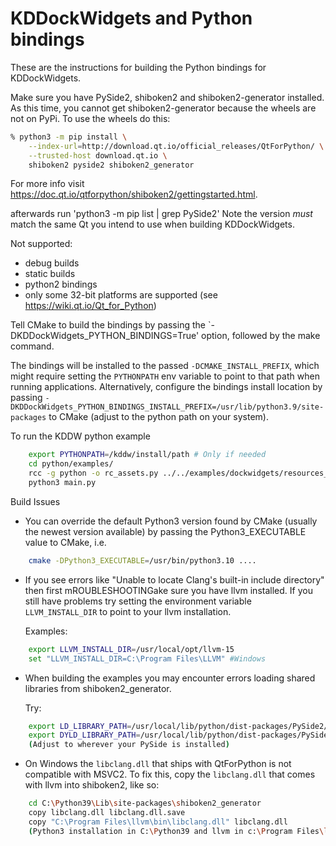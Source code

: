 # KDDockWidgets and Python bindings

These are the instructions for building the Python bindings for KDDockWidgets.

Make sure you have PySide2, shiboken2 and shiboken2-generator installed.
As this time, you cannot get shiboken2-generator because the wheels are not on PyPi.
To use the wheels do this:

```bash
% python3 -m pip install \
    --index-url=http://download.qt.io/official_releases/QtForPython/ \
    --trusted-host download.qt.io \
    shiboken2 pyside2 shiboken2_generator
```

For more info visit <https://doc.qt.io/qtforpython/shiboken2/gettingstarted.html>.

afterwards run 'python3 -m pip list | grep PySide2'
Note the version *must* match the same Qt you intend to use when building KDDockWidgets.

Not supported:

- debug builds
- static builds
- python2 bindings
- only some 32-bit platforms are supported (see <https://wiki.qt.io/Qt_for_Python>)

Tell CMake to build the bindings by passing the `-DKDDockWidgets_PYTHON_BINDINGS=True' option,
followed by the make command.

The bindings will be installed to the passed `-DCMAKE_INSTALL_PREFIX`, which
might require setting the `PYTHONPATH` env variable to point to that path when
running applications.  Alternatively, configure the bindings install location
by passing `-DKDDockWidgets_PYTHON_BINDINGS_INSTALL_PREFIX=/usr/lib/python3.9/site-packages`
to CMake (adjust to the python path on your system).

To run the KDDW python example

```bash
    export PYTHONPATH=/kddw/install/path # Only if needed
    cd python/examples/
    rcc -g python -o rc_assets.py ../../examples/dockwidgets/resources_example.qrc
    python3 main.py
```

Build Issues

- You can override the default Python3 version found by CMake (usually the
  newest version available) by passing the Python3_EXECUTABLE value to CMake,
  i.e.

```bash
    cmake -DPython3_EXECUTABLE=/usr/bin/python3.10 ....
```

- If you see errors like "Unable to locate Clang's built-in include directory"
  then first mROUBLESHOOTINGake sure you have llvm installed.  If you still have problems try
  setting the environment variable `LLVM_INSTALL_DIR` to point to your llvm installation.

  Examples:

```bash
    export LLVM_INSTALL_DIR=/usr/local/opt/llvm-15
    set "LLVM_INSTALL_DIR=C:\Program Files\LLVM" #Windows
```

- When building the examples you may encounter errors loading shared libraries from shiboken2_generator.

  Try:

```bash
    export LD_LIBRARY_PATH=/usr/local/lib/python/dist-packages/PySide2/Qt/lib #linux
    export DYLD_LIBRARY_PATH=/usr/local/lib/python/dist-packages/PySide2/Qt/lib #Mac
    (Adjust to wherever your PySide is installed)
```

- On Windows the `libclang.dll` that ships with QtForPython is not compatible with MSVC2.
  To fix this, copy the `libclang.dll` that comes with llvm into shiboken2, like so:

```bash
    cd C:\Python39\Lib\site-packages\shiboken2_generator
    copy libclang.dll libclang.dll.save
    copy "C:\Program Files\llvm\bin\libclang.dll" libclang.dll
    (Python3 installation in C:\Python39 and llvm in c:\Program Files\llvm. adjust as needed)
```

